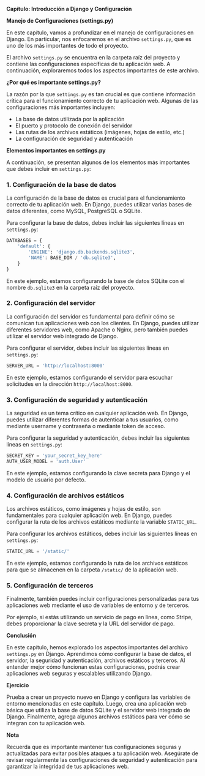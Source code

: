 **Capítulo: Introducción a Django y Configuración**

**Manejo de Configuraciones (settings.py)**

En este capítulo, vamos a profundizar en el manejo de configuraciones en Django. En particular, nos enfocaremos en el archivo `settings.py`, que es uno de los más importantes de todo el proyecto.

El archivo `settings.py` se encuentra en la carpeta raíz del proyecto y contiene las configuraciones específicas de tu aplicación web. A continuación, exploraremos todos los aspectos importantes de este archivo.

**¿Por qué es importante settings.py?**

La razón por la que `settings.py` es tan crucial es que contiene información crítica para el funcionamiento correcto de tu aplicación web. Algunas de las configuraciones más importantes incluyen:

* La base de datos utilizada por la aplicación
* El puerto y protocolo de conexión del servidor
* Las rutas de los archivos estáticos (imágenes, hojas de estilo, etc.)
* La configuración de seguridad y autenticación

**Elementos importantes en settings.py**

A continuación, se presentan algunos de los elementos más importantes que debes incluir en `settings.py`:

### 1. Configuración de la base de datos

La configuración de la base de datos es crucial para el funcionamiento correcto de tu aplicación web. En Django, puedes utilizar varias bases de datos diferentes, como MySQL, PostgreSQL o SQLite.

Para configurar la base de datos, debes incluir las siguientes líneas en `settings.py`:
```python
DATABASES = {
    'default': {
        'ENGINE': 'django.db.backends.sqlite3',
        'NAME': BASE_DIR / 'db.sqlite3',
    }
}
```
En este ejemplo, estamos configurando la base de datos SQLite con el nombre `db.sqlite3` en la carpeta raíz del proyecto.

### 2. Configuración del servidor

La configuración del servidor es fundamental para definir cómo se comunican tus aplicaciones web con los clientes. En Django, puedes utilizar diferentes servidores web, como Apache o Nginx, pero también puedes utilizar el servidor web integrado de Django.

Para configurar el servidor, debes incluir las siguientes líneas en `settings.py`:
```python
SERVER_URL = 'http://localhost:8000'
```
En este ejemplo, estamos configurando el servidor para escuchar solicitudes en la dirección `http://localhost:8000`.

### 3. Configuración de seguridad y autenticación

La seguridad es un tema crítico en cualquier aplicación web. En Django, puedes utilizar diferentes formas de autenticar a tus usuarios, como mediante username y contraseña o mediante token de acceso.

Para configurar la seguridad y autenticación, debes incluir las siguientes líneas en `settings.py`:
```python
SECRET_KEY = 'your_secret_key_here'
AUTH_USER_MODEL = 'auth.User'
```
En este ejemplo, estamos configurando la clave secreta para Django y el modelo de usuario por defecto.

### 4. Configuración de archivos estáticos

Los archivos estáticos, como imágenes y hojas de estilo, son fundamentales para cualquier aplicación web. En Django, puedes configurar la ruta de los archivos estáticos mediante la variable `STATIC_URL`.

Para configurar los archivos estáticos, debes incluir las siguientes líneas en `settings.py`:
```python
STATIC_URL = '/static/'
```
En este ejemplo, estamos configurando la ruta de los archivos estáticos para que se almacenen en la carpeta `/static/` de la aplicación web.

### 5. Configuración de terceros

Finalmente, también puedes incluir configuraciones personalizadas para tus aplicaciones web mediante el uso de variables de entorno y de terceros.

Por ejemplo, si estás utilizando un servicio de pago en línea, como Stripe, debes proporcionar la clave secreta y la URL del servidor de pago.

**Conclusión**

En este capítulo, hemos explorado los aspectos importantes del archivo `settings.py` en Django. Aprendimos cómo configurar la base de datos, el servidor, la seguridad y autenticación, archivos estáticos y terceros. Al entender mejor cómo funcionan estas configuraciones, podrás crear aplicaciones web seguras y escalables utilizando Django.

**Ejercicio**

Prueba a crear un proyecto nuevo en Django y configura las variables de entorno mencionadas en este capítulo. Luego, crea una aplicación web básica que utiliza la base de datos SQLite y el servidor web integrado de Django. Finalmente, agrega algunos archivos estáticos para ver cómo se integran con tu aplicación web.

**Nota**

Recuerda que es importante mantener tus configuraciones seguras y actualizadas para evitar posibles ataques a tu aplicación web. Asegúrate de revisar regularmente las configuraciones de seguridad y autenticación para garantizar la integridad de tus aplicaciones web.